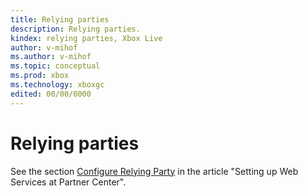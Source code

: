 ```yaml
---
title: Relying parties
description: Relying parties.
kindex: relying parties, Xbox Live
author: v-mihof
ms.author: v-mihof
ms.topic: conceptual
ms.prod: xbox
ms.technology: xboxgc
edited: 00/00/0000
---
```


# Relying parties

See the section [Configure Relying Party](../web-services/live-web-services.md#corepa) in the article "Setting up Web Services at Partner Center".


<!-- {% jumppage its %} -->
